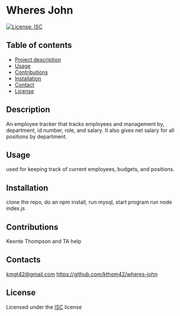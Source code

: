 # Wheres John

[![License: ISC](https://img.shields.io/badge/License-ISC-blue.svg)](https://opensource.org/licenses/ISC)

## Table of contents

- [Project description](#Description)
- [Usage](#usage)
- [Contributions](#Contributions)
- [Installation](#Installation)
- [Contact](#Contact)
- [License](#License)

## Description

An employee tracker that tracks employees and management by, department, id number, role, and salary. It also gives net salary for all positions by department.

## Usage

used for keeping track of current employees, budgets, and positions.

## Installation

clone the repo, do an npm install, run mysql, start program run node index.js

## Contributions

Keonte Thompson and TA help

## Contacts

kmgt42@gmail.com
https://github.com/kthom42/wheres-john

## License

Licensed under the [ISC](https://choosealicense.com/licenses/isc/) license
